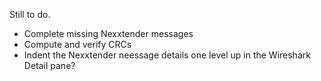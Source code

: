 Still to do.

+ Complete missing Nexxtender messages
+ Compute and verify CRCs
+ Indent the Nexxtender neessage details one level up in the Wireshark Detail pane?